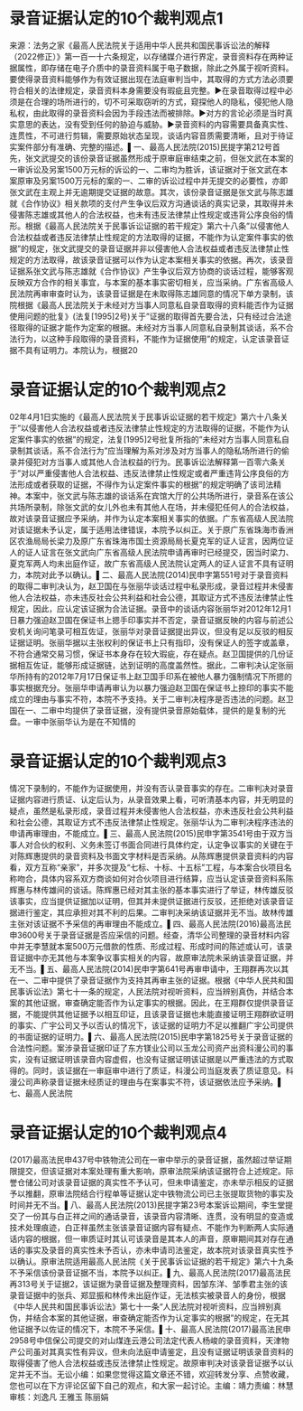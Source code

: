 # 录音证据认定的10个裁判观点1

来源：法务之家《最高人民法院关于适用中华人民共和国民事诉讼法的解释（2022修正）》第一百一十六条规定，以存储媒介进行界定，录音资料存在两种证据属性，即存储在电子介质中的录音资料属于电子数据，除此之外属于视听资料。要使得录音资料能够作为有效证据出现在法庭审判当中，其取得的方式方法必须要符合相关的法律规定，录音资料本身需要没有瑕疵且完整。▶在录音取得过程中必须是在合理的场所进行的，切不可采取窃听的方式，窥探他人的隐私，侵犯他人隐私权，由此取得的录音资料会因为手段违法而被排除。▶对方的言论必须是当时真实意思的表达，没有受到任何的胁迫与威胁。▶录音资料的内容需要具备真实性、连贯性，不可进行剪辑，需要原始状态呈现，谈话内容音质需要清晰，且对于待证实案件部分有准确、完整的描述。▌一、最高人民法院(2015)民提字第212号首先，张文武提交的该份录音证据虽然形成于原审庭审结束之前，但张文武在本案的一审诉讼及另案1500万元标的诉讼的一、二审均为胜诉，该证据对于张文武在本案原审及另案1500万元标的案的一、二审的诉讼过程中并无提交的必要性，亦即张文武在主观上并无逾期提交证据的故意。其次，该份录音证据是张文武与陈志雄就《合作协议》相关款项的支付产生争议后双方沟通谈话的真实记录，其取得并未侵害陈志雄或其他人的合法权益，也未有违反法律禁止性规定或违背公序良俗的情形。根据《最高人民法院关于民事诉讼证据的若干规定》第六十八条”以侵害他人合法权益或者违反法律禁止性规定的方法取得的证据，不能作为认定案件事实的依据”的规定，张文武提交的录音证据并非以侵害他人合法权益或者违反法律禁止性规定的方法取得，故该录音证据可以作为认定本案相关事实的依据。再次，该录音证据系张文武与陈志雄就《合作协议》产生争议后双方协商的谈话过程，能够客观反映双方合作的相关事宜，与本案的基本事实密切相关，应当采纳。广东省高级人民法院再审审查时认为，该录音证据是在未取得陈志雄同意的情况下单方录制，该院根据《最高人民法院关于未经对方当事人同意私自录音取得的资料能否作为证据使用问题的批复》(法复[1995]2号)关于”证据的取得首先要合法，只有经过合法途径取得的证据才能作为定案的根据。未经对方当事人同意私自录制其谈话，系不合法行为，以这种手段取得的录音资料，不能作为证据使用”的规定，认定该录音证据不具有证明力。本院认为，根据20

# 录音证据认定的10个裁判观点2

02年4月1日实施的《最高人民法院关于民事诉讼证据的若干规定》第六十八条关于”以侵害他人合法权益或者违反法律禁止性规定的方法取得的证据，不能作为认定案件事实的依据”的规定，法复[1995]2号批复所指的”未经对方当事人同意私自录制其谈话，系不合法行为”应当理解为系对涉及对方当事人的隐私场所进行的偷录并侵犯对方当事人或其他人合法权益的行为。民事诉讼法解释第一百零六条关于”对以严重侵害他人合法权益、违反法律禁止性规定或者严重违背公序良俗的方法形成或者获取的证据，不得作为认定案件事实的根据”的规定明确了该司法精神。本案中，张文武与陈志雄的谈话系在宾馆大厅的公共场所进行，录音系在该公共场所录制，除张文武的女儿外也未有其他人在场，并未侵犯任何人的合法权益，故对该录音证据应予采纳，并作为认定本案相关事实的依据。广东省高级人民法院对该证据未予认定，属于适用法律错误，本院予以纠正。关于原广东省珠海市香洲区农渔局局长梁力及原广东省珠海市国土资源局局长夏克军的证人证言，因两位证人的证人证言在张文武向广东省高级人民法院申请再审时已经提交，因当时梁力、夏克军两人均未出庭作证，故广东省高级人民法院认定两人的证人证言不具有证明力，本院对此予以确认。▌二、最高人民法院(2014)民申字第551号对于录音资料的取得二审判决认为，赵卫国在与张丽华谈话过程中私录形成，录音过程并未侵害他人合法权益，亦未违反社会公共利益和社会公德，其取证方式不违反法律禁止性规定，因此，应认定该证据为合法证据。录音中的谈话内容张丽华对2012年12月1日暴力强迫赵卫国在保证书上摁手印事实并不否定，录音证据反映的内容与前述公安机关询问笔录可相互佐证，张丽华对录音证据提出异议，但没有足以反驳的相反证据证明。张丽华据以主张权利的保证书上只有指印，没有保证人的签字或盖章，不符合通常交易习惯，保证书本身存在较大瑕疵，存在疑点。赵卫国提供的几份证据相互佐证，能够形成证据链，达到证明的高度盖然性。据此，二审判决认定张丽华所持有的2012年7月17日保证书上赵卫国手印系在被他人暴力强制情况下所摁的事实根据充分。张丽华申请再审认为以暴力强迫赵卫国在保证书上捺印的事实不能成立的理由与事实不符，本院不予支持。关于二审判决程序是否违法的问题。赵卫国在一、二审中均提供了录音证据，没有提供录音原始载体，提供的是复制的光盘。一审中张丽华认为是在不知情的

# 录音证据认定的10个裁判观点3

情况下录制的，不能作为证据使用，并没有否认录音事实的存在。二审判决对录音证据内容进行质证、认定后认为，从录音效果上看，可听清基本内容，并无明显的疑点，虽然是私录形成，录音过程并未侵害他人合法权益，亦未违反社会公共利益和社会公德，其取证方式不违反法律禁止性规定。张丽华认为二审判决程序违法的申请再审理由，不能成立。▌三、最高人民法院(2015)民申字第3541号由于双方当事人对合伙的权利、义务未签订书面合同进行具体约定，认定争议事实的关键在于对陈辉惠提供的录音资料及书面文字材料是否采纳。从陈辉惠提供录音资料的内容看，双方互称“亲家”，并多次提及“七标、十标、十五标”工程，与本案合伙项目名称吻合，具体内容系双方商谈如何对合伙项目进行结算，应当认定该录音资料系陈辉惠与林传雄间的谈话。陈辉惠已经对其主张的基本事实进行了举证，林传雄反驳该事实，应当提供证据加以证明，但其并未提供证据进行反驳，还拒绝对该录音证据进行鉴定，其应承担对其不利的后果。二审判决采纳该证据并无不当。故林传雄主张对该证据不予采信的再审理由不能成立。▌四、最高人民法院(2016)最高法民申3600号关于录音证据是否应采信的问题。经查，清华公司整理的录音材料内容中并无李慧就本案500万元借款的性质、形成过程、形成时间的陈述或认可，该录音证据中亦无其他与本案争议事实相关的内容，故原审法院未采纳该录音证据，并无不当。▌五、最高人民法院(2014)民申字第641号再审申请中，王翔群再次以其在一、二审中提供了录音证据作为支持其再审主张的证据。根据《中华人民共和国民事诉讼法》第七十一条的规定，人民法院对视听资料，应当辨别真伪，并结合本案的其他证据，审查确定能否作为认定事实的根据。因此，在王翔群仅提供录音证据，不能提供其他证据予以相互印证，且该录音证据也未能直接证明王翔群欲证明的事实、广宇公司又予以否认的情况下，该证据的证明力不足以推翻广宇公司提供的书面证据的证明力。▌六、最高人民法院(2015)民申字第1825号关于录音证据的合法性问题。案涉录音证据印证了东方镁业公司以玉龙公司资产出资科漫公司的事实，没有证据证明该录音内容虚假，也没有证据证明该证据是以严重违法的方式取得的。同时，该证据在一审庭审中进行了质证，科漫公司当庭发表了质证意见。科漫公司声称录音证据未经质证的理由与在案事实不符，该证据依法应予采纳。▌七、最高人民法院

# 录音证据认定的10个裁判观点4

(2017)最高法民申437号中铁物流公司在一审中举示的录音证据，虽然超过举证期限提交，但该证据对本案处理有重大影响，原审法院采纳该证据符合上述规定。际誉仓储公司对该录音证据的真实性不予认可，但未申请鉴定，亦未举示相反的证据予以推翻，原审法院结合行程单等证据认定中铁物流公司已主张提取货物的事实及时间并无不当。▌八、最高人民法院(2013)民提字第23号本案诉讼期间，李生堂提交了一份其与白正祥之间的通话录音，该录音内容清晰、连贯，没有明显的变造或技术处理痕迹，白正祥虽然主张该录音证据内容有疑点、不能作为判断两人实际通话内容的根据，但一审质证时其认可该录音是其本人的声音，原审期间其对存在通话的事实及录音的真实性未予否认，亦未申请司法鉴定，故本院对该录音真实性予以确认。原审法院适用最高人民法院《关于民事诉讼证据的若干规定》第六十九条不予采信该份录音证据不当，本院予以纠正。▌九、最高人民法院(2017)最高法民再313号关于证据2，该证据为录音证据及整理资料，因邹东洋、邹季君主张的该录音证据中的张兵、郑显振和林传未出庭作证，无法核实被录音人的身份，根据《中华人民共和国民事诉讼法》第七十一条“人民法院对视听资料，应当辨别真伪，并结合本案的其他证据，审查确定能否作为认定事实的根据”的规定，在无其他证据予以佐证的情况下，本院不予采信。▌十、最高人民法院(2017)最高法民申2958号中信保公司提交的对山煤连云港公司法定代表人杨峻的录音资料，天津物产公司虽对其真实性有异议，但未向法庭申请鉴定，且没有证据证明该录音资料的取得侵害了他人合法权益或违反法律禁止性规定。故原审判决对该录音证据予以认定并无不当。无讼小编：如果您觉得这篇文章还不错，欢迎转发分享、点赞收藏，您也可以在下方评论区留下自己的观点，和大家一起讨论。主编：靖力责编：林慧审核：刘逸凡 王雅玉 陈丽娟 

